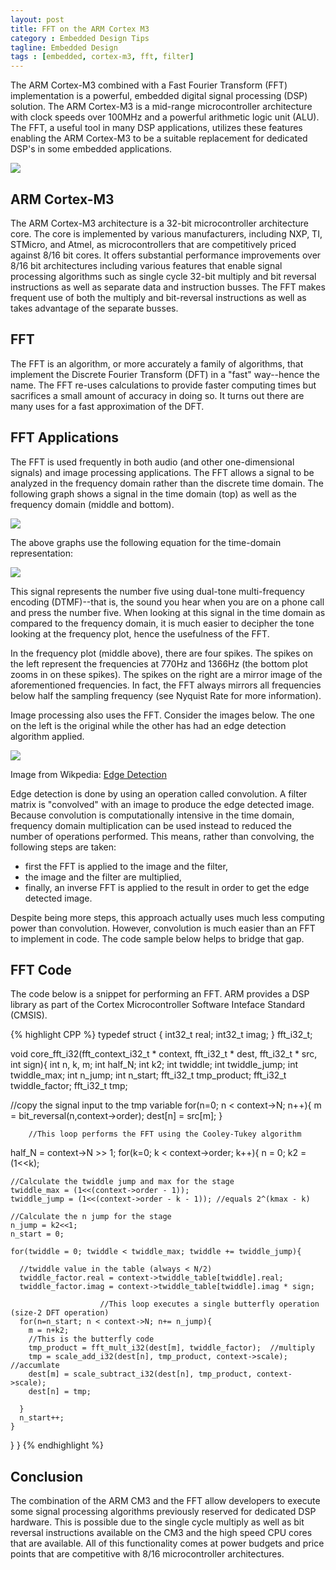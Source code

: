 ```yaml
---
layout: post
title: FFT on the ARM Cortex M3
category : Embedded Design Tips
tagline: Embedded Design
tags : [embedded, cortex-m3, fft, filter]
---
```


The ARM Cortex-M3 combined with a Fast Fourier Transform (FFT) implementation 
is a powerful, embedded digital signal processing (DSP) solution.  The ARM 
Cortex-M3 is a mid-range microcontroller architecture with clock speeds 
over 100MHz and a powerful arithmetic logic unit (ALU).  The FFT, a useful 
tool in many DSP applications, utilizes these features enabling the ARM 
Cortex-M3 to be a suitable replacement for dedicated DSP's in some embedded 
applications.

<img class="post_image" src="{{ BASE_PATH }}/images/DIT-FFT-butterfly.png" />

## ARM Cortex-M3

The ARM Cortex-M3 architecture is a 32-bit microcontroller architecture core.  The 
core is implemented by various manufacturers, including NXP, TI, STMicro, 
and Atmel, as microcontrollers that are competitively priced against 8/16 bit 
cores.  It offers substantial performance improvements over 8/16 bit architectures 
including various features that enable signal processing algorithms such as 
single cycle 32-bit multiply and bit reversal instructions as well as separate 
data and instruction busses.  The FFT makes frequent use of both the multiply 
and bit-reversal instructions as well as takes advantage of the separate busses.

## FFT

The FFT is an algorithm, or more accurately a family of algorithms, that implement the Discrete Fourier Transform (DFT) in a "fast" way--hence the name.  The FFT re-uses calculations to provide faster computing times but sacrifices a small amount of accuracy in doing so.  It turns out there are many uses for a fast approximation of the DFT.

## FFT Applications

The FFT is used frequently in both audio (and other one-dimensional signals) and 
image processing applications.  The FFT allows a signal to be analyzed in the 
frequency domain rather than the discrete time domain.  The following graph 
shows a signal in the time domain (top) as well as the frequency domain (middle 
and bottom).

<img class="post_image" src="{{ BASE_PATH }}/images/time-freq.png" />

The above graphs use the following equation for the time-domain representation:

<img class="post_equation" src="{{ BASE_PATH }}/images/fft-formula1.svg" />

This signal represents the number five using dual-tone multi-frequency 
encoding (DTMF)--that is, the sound you hear when you are on a phone call and 
press the number five.  When looking at this signal in the time domain as 
compared to the frequency domain, it is much easier to decipher the tone looking 
at the frequency plot, hence the usefulness of the FFT.

In the frequency plot (middle above), there are four spikes.  The spikes on the 
left represent the frequencies at 770Hz and 1366Hz (the bottom plot zooms in on 
these spikes).  The spikes on the right are a mirror image of the aforementioned 
frequencies.  In fact, the FFT always mirrors all frequencies below half the 
sampling frequency (see Nyquist Rate for more information).

Image processing also uses the FFT.  Consider the images below.  The one on the 
left is the original while the other has had an edge detection algorithm applied.

<img class="post_image" src="{{ BASE_PATH }}/images/EdgeDetectionMathematica.png" />

Image from Wikpedia:  [Edge Detection](http://en.wikipedia.org/wiki/Edge_detection)

Edge detection is done by using an operation called convolution.  A filter matrix 
is "convolved" with an image to produce the edge detected image.  Because 
convolution is computationally intensive in the time domain, frequency domain 
multiplication can be used instead to reduced the number of operations 
performed.  This means, rather than convolving, the following steps are taken:

- first the FFT is applied to the image and the filter,
- the image and the filter are multiplied,
- finally, an inverse FFT is applied to the result in order to get the edge detected image.  

Despite being more steps, this approach actually uses much less computing power 
than convolution.  However, convolution is much easier than an FFT to implement 
in code.  The code sample below helps to bridge that gap.

## FFT Code

The code below is a snippet for performing an FFT.  ARM provides a DSP library
as part of the Cortex Microcontroller Software Inteface Standard (CMSIS).

{% highlight CPP %}
typedef struct {
  int32_t real;
  int32_t imag;
} fft_i32_t;
 
void core_fft_i32(fft_context_i32_t * context, fft_i32_t * dest, fft_i32_t * src, int sign){
  int n, k, m;
  int half_N;
  int k2;
  int twiddle;
  int twiddle_jump;
  int twiddle_max;
  int n_jump;
  int n_start;
  fft_i32_t tmp_product;
  fft_i32_t twiddle_factor;
  fft_i32_t tmp;
 
  //copy the signal input to the tmp variable
  for(n=0; n < context->N; n++){
    m = bit_reversal(n,context->order);
    dest[n] = src[m];
  }
 
        //This loop performs the FFT using the Cooley-Tukey algorithm
  half_N = context->N >> 1;
  for(k=0; k < context->order; k++){
    n = 0;
    k2 = (1<<k);
 
    //Calculate the twiddle jump and max for the stage
    twiddle_max = (1<<(context->order - 1));
    twiddle_jump = (1<<(context->order - k - 1)); //equals 2^(kmax - k)
 
    //Calculate the n jump for the stage
    n_jump = k2<<1;
    n_start = 0;
 
    for(twiddle = 0; twiddle < twiddle_max; twiddle += twiddle_jump){
 
      //twiddle value in the table (always < N/2)
      twiddle_factor.real = context->twiddle_table[twiddle].real;
      twiddle_factor.imag = context->twiddle_table[twiddle].imag * sign;
 
                        //This loop executes a single butterfly operation (size-2 DFT operation)
      for(n=n_start; n < context->N; n+= n_jump){
        m = n+k2;
        //This is the butterfly code
        tmp_product = fft_mult_i32(dest[m], twiddle_factor);  //multiply
        tmp = scale_add_i32(dest[n], tmp_product, context->scale); //accumlate
        dest[m] = scale_subtract_i32(dest[n], tmp_product, context->scale);
        dest[n] = tmp;
 
      }
      n_start++;
    }
 
  }
}
{% endhighlight %}  

## Conclusion

The combination of the ARM CM3 and the FFT allow developers to execute some 
signal processing algorithms previously reserved for dedicated DSP 
hardware.  This is possible due to the single cycle multiply as well as bit 
reversal instructions available on the CM3 and the high speed CPU cores that 
are available.  All of this functionality comes at power budgets and price 
points that are competitive with 8/16 microcontroller architectures.







